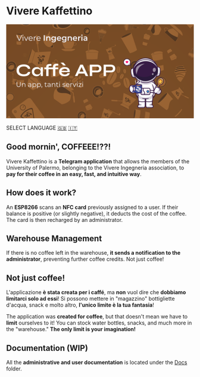 # Vivere Kaffettino

![Project's banner](./Resources/Banner.png)

SELECT LANGUAGE [🇬🇧](./README.md) [🇮🇹](./Docs/README.ita.md)

## Good mornin', COFFEEE!??!

Vivere Kaffettino is a **Telegram application** that allows the members of the University of Palermo, belonging to the Vivere Ingegneria association, to **pay for their coffee in an easy, fast, and intuitive way**.

## How does it work?

An **ESP8266** scans an **NFC card** previously assigned to a user. If their balance is positive (or slightly negative), it deducts the cost of the coffee. The card is then recharged by an administrator.

## Warehouse Management

If there is no coffee left in the warehouse, **it sends a notification to the administrator**, preventing further coffee credits.
Not just coffee!

## Not just coffee!

L'applicazione **è stata creata per i caffé**, ma **non** vuol dire che **dobbiamo limitarci solo ad essi**!
Si possono mettere in "magazzino" bottigliette d'acqua, snack e molto altro, **l'unico limite è la tua fantasia**!

The application was **created for coffee**, but that doesn't mean we have to **limit** ourselves to it! You can stock water bottles, snacks, and much more in the "warehouse." **The only limit is your imagination!**

## Documentation (WIP)

All the **administrative and user documentation** is located under the [Docs](./Docs) folder.
